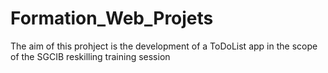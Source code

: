# Formation_Web_Projets
The aim of this prohject is the development of a ToDoList app in the scope of the SGCIB reskilling training session

